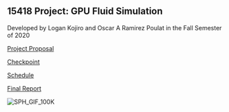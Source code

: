 ## 15418 Project: GPU Fluid Simulation

Developed by Logan Kojiro and Oscar A Ramirez Poulat in the Fall Semester of 2020

<a href="proposal"> Project Proposal </a>

<a href="checkpoint"> Checkpoint </a>

<a href="schedule"> Schedule </a>

<a href="Final_Report.pdf"> Final Report </a>

![SPH_GIF_100K](/images/SPH_100K.gif)
